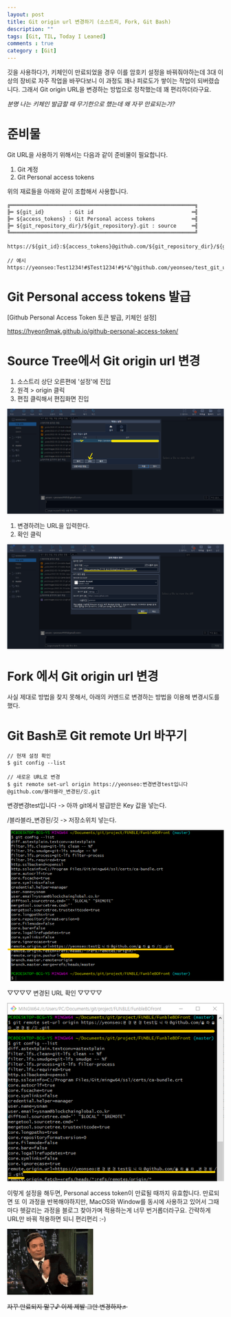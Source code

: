 ```yaml
---
layout: post
title: Git origin url 변경하기 (소스트리, Fork, Git Bash)
description: ""
tags: [Git, TIL, Today I Leaned]
comments : true
category : [Git]
---
```


깃을 사용하다가, 키체인이 만료되었을 경우 이를 암호키 설정을 바꿔줘야하는데 3대 이상의 장비로 자주 작업을 바꾸다보니 이 과정도 꽤나 피로도가 쌓이는 작업이 되버렸습니다. 그래서 Git origin URL을 변경하는 방법으로 정착했는데 꽤 편리하더라구요.

<em>분명 나는 키체인 발급할 때 무기한으로 했는데 왜 자꾸 만료되는가?</em>

<div class="space-item-6"></div>


# 준비물

Git URL을 사용하기 위해서는 다음과 같이 준비물이 필요합니다.

1. Git 계정
2. Git Personal access tokens

위의 재료들을 아래와 같이 조합해서 사용합니다.

```Console
╔════════════════════════════════════════════════════════════╗
╠═ ${git_id}        : Git id                                ═╣
╠═ ${access_tokens} : Git Personal access tokens            ═╣
╠═ ${git_repository_dir}/${git_repository}.git : source     ═╣
╚════════════════════════════════════════════════════════════╝

https://${git_id}:${access_tokens}@github.com/${git_repository_dir}/${git_repository}.git

// 예시
https://yeonseo:Test1234!#$Test1234!#$*&^@github.com/yeonseo/test_git_url.git
```

<div class="space-item-6"></div>

# Git Personal access tokens 발급

[Github Personal Access Token 토큰 발급, 키체인 설정]

<https://hyeon9mak.github.io/github-personal-access-token/>

<div class="space-item-3"></div>

# Source Tree에서 Git origin url 변경

1. 소스트리 상단 오른편에 '설정'에 진입
2. 원격 > origin 클릭
3. 편집 클릭해서 편집화면 진입

![source-tree-url-change](/post/images/2022-03-22-git-url-change3.png)

1. 변경하려는 URL을 입력한다.
2. 확인 클릭

![source-tree-url-change](/post/images/2022-03-22-git-url-change4.png)

<div class="space-item-3"></div>

# Fork 에서 Git origin url 변경

사실 제대로 방법을 찾지 못해서, 아래의 커멘드로 변경하는 방법을 이용해 변경시도를 했다.

<div class="space-item-3"></div>

# Git Bash로 Git remote Url 바꾸기

```Console
// 현재 설정 확인
$ git config --list

// 새로운 URL로 변경
$ git remote set-url origin https://yeonseo:변경변경test입니다@github.com/블라블라_변경된/깃.git

```

변경변경test입니다 -> 아까 git에서 발급받은 Key 값을 넣는다.

/블라블라_변경된/깃 -> 저장소위치 넣는다.

<div class="space-item-3"></div>

![source-tree-url-change](/post/images/2022-03-22-git-url-change1.png)

<div class="space-item-3"></div>

▽▽▽▽ 변경된 URL 확인 ▽▽▽▽

![source-tree-url-change](/post/images/2022-03-22-git-url-change2.png)


<div class="space-item-6"></div>

이렇게 설정을 해두면, Personal access token이 만료될 때까지 유효합니다. 만료되면 또 이 과정을 반복해야하지만, MacOS와 Window를 동시에 사용하고 있어서 그때마다 헷갈리는 과정을 블로그 찾아가며 적용하는게 너무 번거롭더라구요. 간략하게 URL만 바꿔 적용하면 되니 편리편리 :-)


![happy-dev](/post/images/hey/happy01.gif)

<strike>자꾸 만료되지 말구♪ 이제 제발 그만 변경하자♬</strike>